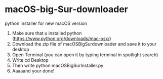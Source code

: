 # macOS-big-Sur-downloader
python installer for new macOS version



1. Make sure that u installed python (https://www.python.org/downloads/mac-osx/)
2. Download the zip file of macOSBigSurdownloader and save it to your desktop 
3. Open Terminal (you can open it by typing terminal in spotlight search)
4. Write cd Desktop
5. Then write python macOSBigSurInstaller.py
6. Aaaaand your done!
